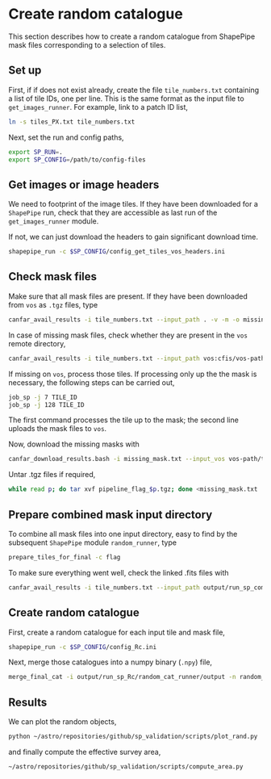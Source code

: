 # Create random catalogue

This section describes how to create a random catalogue from ShapePipe
mask files corresponding to a selection of tiles.

## Set up

First, if if does not exist already, create the file ``tile_numbers.txt`` containing a list of tile IDs,
one per line. This is the same format as the input file to ``get_images_runner``.
For example, link to a patch ID list,
```bash
ln -s tiles_PX.txt tile_numbers.txt
```
Next, set the run and config paths,
```bash
export SP_RUN=.
export SP_CONFIG=/path/to/config-files
```

## Get images or image headers

We need to footprint of the image tiles. If they have been downloaded for a ``ShapePipe`` run,
check that they are accessible as last run of the ``get_images_runner`` module.

If not, we can just download the headers to gain significant download time.
```bash
shapepipe_run -c $SP_CONFIG/config_get_tiles_vos_headers.ini
```

## Check mask files

Make sure that all mask files are present. If they have been downloaded from ``vos`` as ``.tgz`` files,
type
```bash
canfar_avail_results -i tile_numbers.txt --input_path . -v -m -o missing_mask.txt
```
In case of missing mask files, check whether they are present in the ``vos`` remote directory,
```bash
canfar_avail_results -i tile_numbers.txt --input_path vos:cfis/vos-path/to/results -v -m
```
If missing on ``vos``, process those tiles. If processing only up the the mask is necessary,
the following steps can be carried out,
```bash
job_sp -j 7 TILE_ID
job_sp -j 128 TILE_ID
```
The first command processes the tile up to the mask; the second line uploads the mask files
to ``vos``.

Now, download the missing masks with
```bash
canfar_download_results.bash -i missing_mask.txt --input_vos vos-path/to/results -m -v
```
Untar .tgz files if required,
```bash
while read p; do tar xvf pipeline_flag_$p.tgz; done <missing_mask.txt
```

## Prepare combined mask input directory

To combine all mask files into one input directory, easy to find by the subsequent ``ShapePipe`` module
``random_runner``, type
```bash
prepare_tiles_for_final -c flag
```
To make sure everything went well, check the linked .fits files with
```bash
canfar_avail_results -i tile_numbers.txt --input_path output/run_sp_combined_flag/mask_runner/output -x fits -v -m
```

## Create random catalogue

First, create a random catalogue for each input tile and mask file,
```bash
shapepipe_run -c $SP_CONFIG/config_Rc.ini
```
Next, merge those catalogues into a numpy binary (``.npy``) file,
```bash
merge_final_cat -i output/run_sp_Rc/random_cat_runner/output -n random_cat -v
```

## Results

We can plot the random objects,
```bash
python ~/astro/repositories/github/sp_validation/scripts/plot_rand.py
```
and finally compute the effective survey area,
```bash
~/astro/repositories/github/sp_validation/scripts/compute_area.py
```

